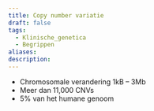 ```yaml
---
title: Copy number variatie
draft: false
tags:
  - Klinische_genetica
  - Begrippen
aliases: 
description:
---
```


- Chromosomale verandering 1kB – 3Mb
- Meer dan 11,000 CNVs
- 5% van het humane genoom